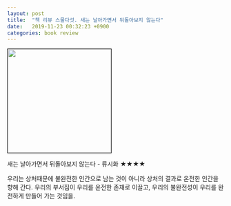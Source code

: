 ```yaml
---
layout: post
title:  "책 리뷰 스물다섯. 새는 날아가면서 뒤돌아보지 않는다"
date:   2019-11-23 00:32:23 +0900
categories: book review
---
```

<img width=240px style="border:1px solid black;" src="https://shopping-phinf.pstatic.net/main_3246654/32466549514.20220527084934.jpg?type=w300">

새는 날아가면서 뒤돌아보지 않는다 - 류시화 ★★★★

우리는 상처때문에 불완전한 인간으로 남는 것이 아니라 상처의 결과로 온전한 인간을 향해 간다. 우리의 부서짐이 우리를 온전한 존재로 이끌고, 우리의 불완전성이 우리를 완전하게 만들어 가는 것임을.
